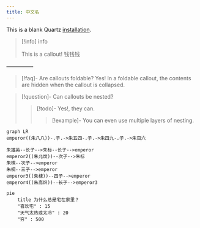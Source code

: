 ```yaml
---
title: 中文名
---
```


This is a blank Quartz [installation](./2.md).

> [!info] info
>
> This is a callout!
> 钱钱钱

—————

> [!faq]- Are callouts foldable?
> Yes! In a foldable callout, the contents are hidden when the callout is collapsed.

> [!question]- Can callouts be nested?
> > [!todo]- Yes!, they can.
> > > [!example]-  You can even use multiple layers of nesting.

```mermaid
graph LR
emperor((朱八八))-.子.->朱五四-.子.->朱四九-.子.->朱百六

朱雄英--长子-->朱标--长子-->emperor
emperor2((朱允炆))--次子-->朱标
朱樉--次子-->emperor
朱棡--三子-->emperor
emperor3((朱棣))--四子-->emperor
emperor4((朱高炽))--长子-->emperor3
```

```mermaid
pie
    title 为什么总是宅在家里？
    "喜欢宅" : 15
    "天气太热或太冷" : 20
    "穷" : 500
```
